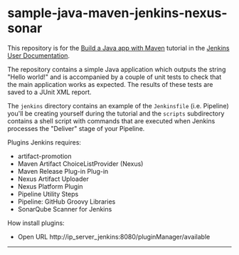 # sample-java-maven-jenkins-nexus-sonar

This repository is for the
[Build a Java app with Maven](https://jenkins.io/doc/tutorials/build-a-java-app-with-maven/)
tutorial in the [Jenkins User Documentation](https://jenkins.io/doc/).

The repository contains a simple Java application which outputs the string
"Hello world!" and is accompanied by a couple of unit tests to check that the
main application works as expected. The results of these tests are saved to a
JUnit XML report.

The `jenkins` directory contains an example of the `Jenkinsfile` (i.e. Pipeline)
you'll be creating yourself during the tutorial and the `scripts` subdirectory
contains a shell script with commands that are executed when Jenkins processes
the "Deliver" stage of your Pipeline.

Plugins Jenkins requires:
- artifact-promotion
- Maven Artifact ChoiceListProvider (Nexus)
- Maven Release Plug-in Plug-in
- Nexus Artifact Uploader
- Nexus Platform Plugin
- Pipeline Utility Steps
- Pipeline: GitHub Groovy Libraries
- SonarQube Scanner for Jenkins

How install plugins:
- Open URL http://ip_server_jenkins:8080/pluginManager/available

_____________________________________________________________________________________



